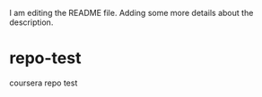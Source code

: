 I am editing the README file. Adding some more details about the description.
# repo-test
coursera repo test
